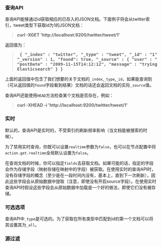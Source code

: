 ### 查询API

查询API能够通过id获取相应的已存入的JSON文档。下面例子将会从twitter索引，tweet类型下获取id为1的JSON文档：

> **curl -XGET 'http://localhost:9200/twitter/tweet/1'**

返回值为：

> **<pre>
{
    "_index" : "twitter",
    "_type" : "tweet",
    "_id" : "1",
    "_version" : 1,
    "found": true,
    "_source" : {
        "user" : "kimchy",
        "postDate" : "2009-11-15T14:12:12",
        "message" : "trying out Elasticsearch"
    }
}
> </pre>**

上面的返回值中包含了我们想要的关于文档的`_index`,`_type`,`_id`，如果能查询到（可从返回值的`found`字段看到结果）文档的话还会返回文档的实际`_source`值。

查询API还能使用`HEAD`方法检查某个文档是否存在，例如：

> **curl -XHEAD -i 'http://localhost:9200/twitter/tweet/1'**

### 实时

默认的，查询API是实时的，不受索引的刷新频率影响（当文档能被搜索的时候）。

为了禁用实时查询，你既可以设置`realtime`参数为`false`，也可以在节点配置中将`action.get.realtime`全局默认设置为`false`。

在查询文档的时候，你可以指定`fields`去获取文档。如果可能的话，指定的字段会作为存储字段（映射存储在映射中的字段）被获取。在使用实时的查询API时，没有存储字段的概念（至少是在一段时间内没有，基本上，直到下一次刷新），因此这些字段会从原始数据中提取（注意，即使没有开启source字段）。在使用实时查询API时假设这些字段会从原始数据中加载是一个好的做法，即使它们没有被存储。

### 可选选项

查询API中`_type`是可选的。为了获取在所有类型中匹配到id的第一个文档可以将其设置其为`_all`。

### 源过滤


